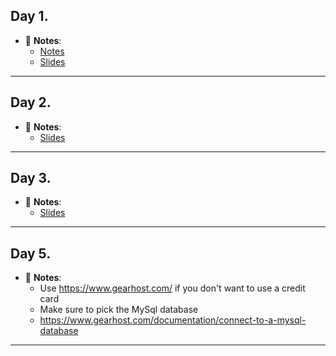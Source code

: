 ## <a name="day1"></a> Day 1. 
- :file_folder: __Notes__:
    + [Notes](https://gist.github.com/jw56578/3e92c40701de2f0a440a5e8e27b03534)
    + [Slides](https://docs.google.com/presentation/d/1EzJF-7VHM__XFvcUS747W3dOvOFFhLaTS5JPL4OM4ek/edit#slide=id.p)
    

----- 
## <a name="day2"></a> Day 2. 
- :file_folder: __Notes__:
    + [Slides](https://docs.google.com/presentation/d/1cdQjJgdFv5ZWTM7zwnslQLfz2stObwZDJWB19qRfaDs/edit#slide=id.p)
    

----- 
## <a name="day3"></a> Day 3. 
- :file_folder: __Notes__:
    + [Slides](https://docs.google.com/presentation/d/1-RxXeZebMgjXe0wYbzTYR9o6ZtMyMzU_AnA3PaMWhUU/edit#slide=id.p)
    

----- 





## <a name="day5"></a> Day 5. 
- :file_folder: __Notes__:
    + Use https://www.gearhost.com/ if you don't want to use a credit card
    + Make sure to pick the MySql database
    + https://www.gearhost.com/documentation/connect-to-a-mysql-database
----- 
